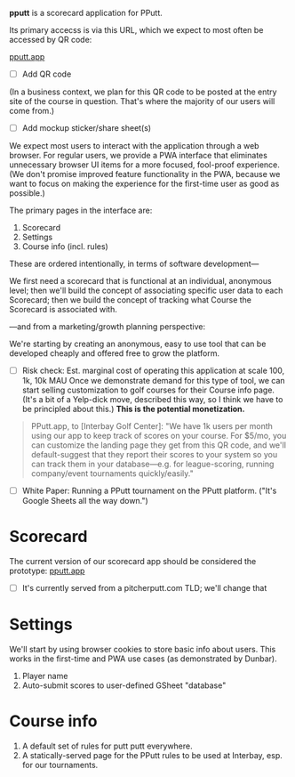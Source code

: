 **pputt** is a scorecard application for PPutt.

Its primary accecss is via this URL, which we expect to most often be accessed by QR code:

[pputt.app](http://pputt.app)
- [ ] Add QR code

(In a business context, we plan for this QR code to be posted at the entry site of the course in question. That's where the majority of our users will come from.)

- [ ] Add mockup sticker/share sheet(s)

We expect most users to interact with the application through a web browser. For regular users, we provide a PWA interface that eliminates unnecessary browser UI items for a more focused, fool-proof experience. (We don't promise improved feature functionality in the PWA, because we want to focus on making the experience for the first-time user as good as possible.)

The primary pages in the interface are:
1. Scorecard
2. Settings
3. Course info (incl. rules)

These are ordered intentionally, in terms of software development—

We first need a scorecard that is functional at an individual, anonymous level;
then we'll build the concept of associating specific user data to each Scorecard;
then we build the concept of tracking what Course the Scorecard is associated with. 

—and from a marketing/growth planning perspective:

We're starting by creating an anonymous, easy to use tool that can be developed cheaply and offered free to grow the platform. 
- [ ] Risk check: Est. marginal cost of operating this application at scale 100, 1k, 10k MAU
Once we demonstrate demand for this type of tool, we can start selling customization to golf courses for their Course info page. (It's a bit of a Yelp-dick move, described this way, so I think we have to be principled about this.) **This is the potential monetization.**

> PPutt.app, to [Interbay Golf Center]: "We have 1k users per month using our app to keep track of scores on your course. For $5/mo, you can customize the landing page they get from this QR code, and we'll default-suggest that they report their scores to your system so you can track them in your database—e.g. for league-scoring, running company/event tournaments quickly/easily."

- [ ] White Paper: Running a PPutt tournament on the PPutt platform. ("It's Google Sheets all the way down.")

# Scorecard

The current version of our scorecard app should be considered the prototype:
[pputt.app](http://pputt.app)

- [ ] It's currently served from a pitcherputt.com TLD; we'll change that

# Settings
We'll start by using browser cookies to store basic info about users. This works in the first-time and PWA use cases (as demonstrated by Dunbar).

1. Player name
2. Auto-submit scores to user-defined GSheet "database"

# Course info

1. A default set of rules for putt putt everywhere.
2. A statically-served page for the PPutt rules to be used at Interbay, esp. for our tournaments.
